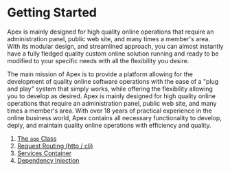 
# Getting Started

Apex is mainly designed for high quality online operations that require an administration panel, public web site, and many times a member's area.  With its modular design, 
and streamlined approach, you can almost instantly have a fully fledged quality custom online solution running and ready to be 
modified to your specific needs with all the flexibility you desire.

The main mission of Apex is to provide a platform allowing for the development of quality online software operations with the ease of a "plug and play" system that 
simply works, while offering the flexibility allowing you to develop as desired.  Apex is mainly designed for high quality online operations that require an administration panel, public web site, and many times a member's area.  With over 18 years of practical 
experience in the online business world, Apex contains all necessary functionality to develop, deply, and maintain quality online operations with efficiency and quality.



1. [The `app` Class](app.md)
2. [Request Routing (http / cli)](routing.md)
3. [Services Container](services.md)
4. [Dependency Injection](di.md)


